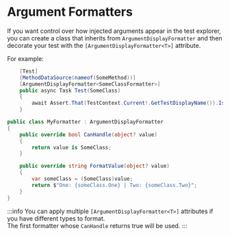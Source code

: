 # Argument Formatters

If you want control over how injected arguments appear in the test explorer, you can create a class that inherits from `ArgumentDisplayFormatter` and then decorate your test with the `[ArgumentDisplayFormatter<T>]` attribute.

For example:

```csharp
    [Test]
    [MethodDataSource(nameof(SomeMethod))]
    [ArgumentDisplayFormatter<SomeClassFormatter>]
    public async Task Test(SomeClass)
    {
        await Assert.That(TestContext.Current!.GetTestDisplayName()).IsEqualTo("A super important test!");
    }
```

```csharp
public class MyFormatter : ArgumentDisplayFormatter
{
    public override bool CanHandle(object? value)
    {
        return value is SomeClass;
    }

    public override string FormatValue(object? value)
    {
        var someClass = (SomeClass)value;
        return $"One: {someClass.One} | Two: {someClass.Two}";
    }
}
```

:::info
You can apply multiple `[ArgumentDisplayFormatter<T>]` attributes if you have different types to format.  
The first formatter whose `CanHandle` returns true will be used.
:::
